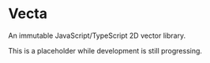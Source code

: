 # Vecta
An immutable JavaScript/TypeScript 2D vector library.

This is a placeholder while development is still progressing.
